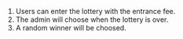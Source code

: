 1. Users can enter the lottery with the entrance fee.
2. The admin will choose when the lottery is over.
3. A random winner will be choosed.
